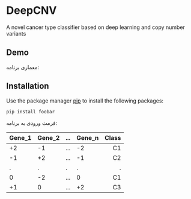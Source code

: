# DeepCNV
A novel cancer type classifier based on deep learning and copy number variants
## Demo
معماری برنامه:

## Installation

Use the package manager [pip](https://pip.pypa.io/en/stable/) to install the following packages:

```bash
pip install foobar
```

فرمت ورودی به برنامه:

|Gene_1 | Gene_2 |   ...  | Gene_n| Class |
| ----- | ------ | ------ | ----- | -----:|
|   +2  |   -1   |   ...  |   -2  |   C1  |
|   -1  |   +2   |   ...  |   -1  |   C2  |
|    .  |    .   |    .   |    .  |   .   |
|    0  |   -2   |   ...  |    0  |   C1  |
|   +1  |    0   |   ...  |   +2  |   C3  |
